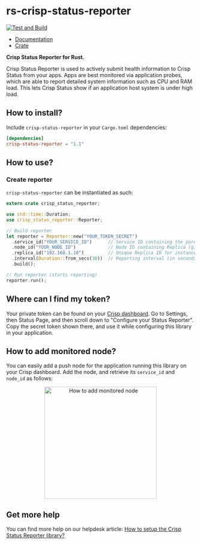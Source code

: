 # rs-crisp-status-reporter

[![Test and Build](https://github.com/crisp-im/rs-crisp-status-reporter/workflows/Test%20and%20Build/badge.svg?branch=master)](https://github.com/crisp-im/rs-crisp-status-reporter/actions?query=workflow%3A%22Test+and+Build%22)

* [Documentation](https://docs.rs/crate/crisp-status-reporter)
* [Crate](https://crates.io/crates/crisp-status-reporter)

**Crisp Status Reporter for Rust.**

Crisp Status Reporter is used to actively submit health information to Crisp Status from your apps. Apps are best monitored via application probes, which are able to report detailed system information such as CPU and RAM load. This lets Crisp Status show if an application host system is under high load.

## How to install?

Include `crisp-status-reporter` in your `Cargo.toml` dependencies:

```toml
[dependencies]
crisp-status-reporter = "1.1"
```

## How to use?

### Create reporter

`crisp-status-reporter` can be instantiated as such:

```rust
extern crate crisp_status_reporter;

use std::time::Duration;
use crisp_status_reporter::Reporter;

// Build reporter
let reporter = Reporter::new("YOUR_TOKEN_SECRET")
  .service_id("YOUR_SERVICE_ID")      // Service ID containing the parent Node for Replica (given by Crisp)
  .node_id("YOUR_NODE_ID")            // Node ID containing Replica (given by Crisp)
  .replica_id("192.168.1.10")         // Unique Replica ID for instance (ie. your IP on the LAN)
  .interval(Duration::from_secs(30))  // Reporting interval (in seconds; defaults to 30 seconds if not set)
  .build();

// Run reporter (starts reporting)
reporter.run();
```

## Where can I find my token?

Your private token can be found on your [Crisp dashboard](https://app.crisp.chat/). Go to Settings, then Status Page, and then scroll down to "Configure your Status Reporter". Copy the secret token shown there, and use it while configuring this library in your application.

## How to add monitored node?

You can easily add a push node for the application running this library on your Crisp dashboard. Add the node, and retrieve its `service_id` and `node_id` as follows:

<p align="center">
  <img height="300" src="https://crisp-im.github.io/rs-crisp-status-reporter/images/setup.gif" alt="How to add monitored node">
</p>

## Get more help

You can find more help on our helpdesk article: [How to setup the Crisp Status Reporter library?](https://help.crisp.chat/en/article/1koqk09/)


